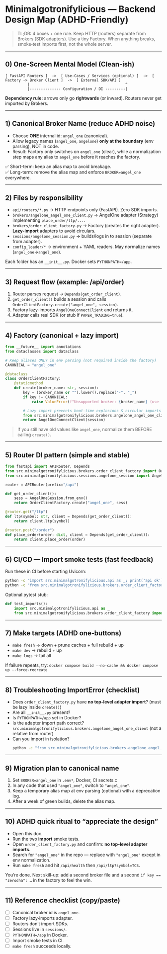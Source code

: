 
# Minimalgotronifylicious — Backend Design Map (ADHD-Friendly)

> TL;DR: 4 boxes + one rule. Keep HTTP (routers) separate from Brokers (SDK adapters). Use a tiny Factory.
> When anything breaks, smoke‑test imports first, not the whole server.

---

## 0) One‑Screen Mental Model (Clean-ish)
```
[ FastAPI Routers ]  ->  [ Use-Cases / Services (optional) ]  ->  [ Factory -> Broker Client ]  ->  [ External SDK/API ]
          |                                           ^
          |-------------- Configuration / DI ---------|
```

**Dependency rule:** arrows only go **rightwards** (or inward). Routers never get imported by Brokers.

---

## 1) Canonical Broker Name (reduce ADHD noise)
- Choose **ONE** internal id: `angel_one` (canonical).
- Allow legacy names (`angel_one`, `angelone`) **only at the boundary** (env parsing), NOT in code.
- Result: Factory only switches on `angel_one` (clear), while a normalization step maps any alias to `angel_one` before it reaches the factory.

✅ Short-term: keep an alias map to avoid breakage.  
✅ Long-term: remove the alias map and enforce `BROKER=angel_one` everywhere.

---

## 2) Files by responsibility
- `api/routers/*.py` → HTTP endpoints only (FastAPI). Zero SDK imports.
- `brokers/angelone_angel_one_client.py` → AngelOne adapter (Strategy) implementing `place_order/ltp/...`.
- `brokers/order_client_factory.py` → Factory (creates the right adapter). **Lazy-import** adapters to avoid circulars.
- `sessions/angelone_session.py` → builds/logs in to session (separate from adapter).
- `config_loader/*` → environment + YAML readers. May normalize names (`angel_one`→`angel_one`).

Each folder has an `__init__.py`. Docker sets `PYTHONPATH=/app`.

---

## 3) Request flow (example: /api/order)
1. Router parses request → `Depends(get_order_client)`.
2. `get_order_client()` builds a session and calls `OrderClientFactory.create("angel_one", session)`.
3. Factory lazy-imports `AngelOneConnectClient` and returns it.
4. Adapter calls real SDK (or stub if `PAPER_TRADING=true`).

---

## 4) Factory (canonical + lazy import)
```python
from __future__ import annotations
from dataclasses import dataclass

# Keep aliases ONLY in env parsing (not required inside the factory)
CANONICAL = "angel_one"

@dataclass
class OrderClientFactory:
    @staticmethod
    def create(broker_name: str, session):
        key = (broker_name or "").lower().replace("-", "_")
        if key != CANONICAL:
            raise ValueError(f"Unsupported broker: {broker_name} (use 'angel_one')")

        # Lazy import prevents boot-time explosions & circular imports
        from src.minimalgotronifylicious.brokers.angelone_angel_one_client import AngelOneConnectClient
        return AngelOneConnectClient(session)
```
> If you still have old values like `angel_one`, normalize them BEFORE calling `create()`.

---

## 5) Router DI pattern (simple and stable)
```python
from fastapi import APIRouter, Depends
from src.minimalgotronifylicious.brokers.order_client_factory import OrderClientFactory
from src.minimalgotronifylicious.sessions.angelone_session import AngelOneSession

router = APIRouter(prefix="/api")

def get_order_client():
    sess = AngelOneSession.from_env()
    return OrderClientFactory.create("angel_one", sess)

@router.get("/ltp")
def ltp(symbol: str, client = Depends(get_order_client)):
    return client.ltp(symbol)

@router.post("/order")
def place_order(order: dict, client = Depends(get_order_client)):
    return client.place_order(order)
```

---

## 6) CI/CD — Import smoke tests (fast feedback)
Run these in CI before starting Uvicorn:
```bash
python -c "import src.minimalgotronifylicious.api as _; print('api ok')"
python -c "from src.minimalgotronifylicious.brokers.order_client_factory import OrderClientFactory; print('factory ok')"
```

Optional pytest stub:
```python
def test_imports():
    import src.minimalgotronifylicious.api as _
    from src.minimalgotronifylicious.brokers.order_client_factory import OrderClientFactory
```

---

## 7) Make targets (ADHD one‑buttons)
- `make fresh` → down + prune caches + full rebuild + up
- `make dev` → rebuild + up
- `make logs` → tail all

If failure repeats, try: `docker compose build --no-cache && docker compose up --force-recreate`

---

## 8) Troubleshooting ImportError (checklist)
- Does `order_client_factory.py` have **no top-level adapter import**? (must be lazy inside `create()`)
- Are all `__init__.py` present?
- Is `PYTHONPATH=/app` set in Docker?
- Is the adapter import path correct?
  `src.minimalgotronifylicious.brokers.angelone_angel_one_client` (not a relative from router)
- Can you import in isolation?
  ```bash
  python -c "from src.minimalgotronifylicious.brokers.angelone_angel_one_client import AngelOneConnectClient; print('ok')"
  ```

---

## 9) Migration plan to canonical name
1. Set `BROKER=angel_one` in `.env*`, Docker, CI secrets.c
2. In any code that used `"angel_one"`, switch to `"angel_one"`.
3. Keep a temporary alias map at env parsing (optional) with a deprecation log.
4. After a week of green builds, delete the alias map.

---

## 10) ADHD quick ritual to “appreciate the design”
- Open this doc.
- Run the two **import** smoke tests.
- Open `order_client_factory.py` and confirm: **no top‑level adapter imports**.
- Search for `"angel_one"` in the repo — replace with `"angel_one"` except in env normalization.
- Run `make fresh` and hit `/api/health` then `/api/ltp?symbol=TCS`.

You’re done. Next skill-up: add a second broker file and a second `if key == "zerodha": …` in the factory to feel the win.

---

## 11) Reference checklist (copy/paste)
- [ ] Canonical broker id is `angel_one`.
- [ ] Factory lazy‑imports adapter.
- [ ] Routers don’t import SDKs.
- [ ] Sessions live in `sessions/`.
- [ ] `PYTHONPATH=/app` in Docker.
- [ ] Import smoke tests in CI.
- [ ] `make fresh` succeeds locally.
